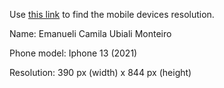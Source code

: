 Use [this link](https://www.webmobilefirst.com/en/devices/) to find the mobile devices resolution.

Name: Emanueli Camila Ubiali Monteiro

Phone model: Iphone 13 (2021)

Resolution: 390 px (width) x 844 px (height)
